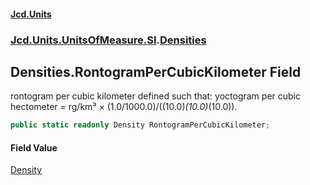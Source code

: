 #### [Jcd.Units](index.md 'index')

### [Jcd.Units.UnitsOfMeasure.SI](Jcd.Units.UnitsOfMeasure.SI.md 'Jcd.Units.UnitsOfMeasure.SI').[Densities](Densities.md 'Jcd.Units.UnitsOfMeasure.SI.Densities')

## Densities.RontogramPerCubicKilometer Field

rontogram per cubic kilometer defined such that: yoctogram per cubic hectometer = rg/km³ ×
(1.0/1000.0)/((10.0)*(10.0)*(10.0)).

```csharp
public static readonly Density RontogramPerCubicKilometer;
```

#### Field Value

[Density](Density.md 'Jcd.Units.UnitTypes.Density')